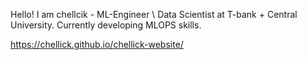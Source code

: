Hello! I am chellcik - ML-Engineer \ Data Scientist at T-bank + Central University. Currently developing MLOPS skills.

https://chellick.github.io/chellick-website/
